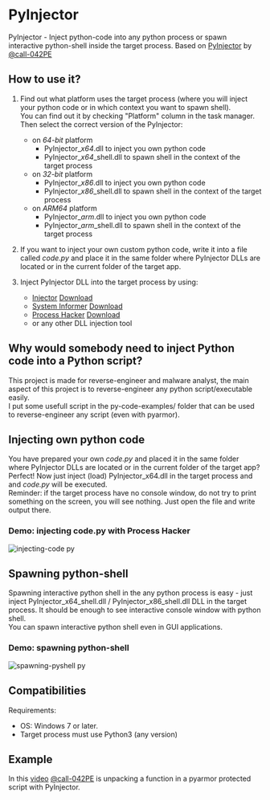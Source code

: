 # PyInjector
PyInjector - Inject python-code into any python process or spawn interactive python-shell inside the target process.
Based on [PyInjector](https://github.com/call-042PE/PyInjector) by [@call-042PE](https://github.com/call-042PE)

## How to use it?

1. Find out what platform uses the target process (where you will inject your python code or in which context you want to spawn shell).   
   You can find out it by checking "Platform" column in the task manager.  
   Then select the correct version of the PyInjector:
   - on *64-bit* platform
     - PyInjector_*x64*.dll to inject you own python code
     - PyInjector_*x64*_shell.dll to spawn shell in the context of the target process
   - on *32-bit* platform
     - PyInjector_*x86*.dll to inject you own python code
     - PyInjector_*x86*_shell.dll to spawn shell in the context of the target process
   - on *ARM64* platform
     - PyInjector_*arm*.dll to inject you own python code
     - PyInjector_*arm*_shell.dll to spawn shell in the context of the target process

2. If you want to inject your own custom python code, write it into a file called _code.py_ and 
   place it in the same folder where PyInjector DLLs are located or in the current folder of the target app.

2. Inject PyInjector DLL into the target process by using:
   - [Injector](https://github.com/nefarius/Injector) [Download](https://github.com/nefarius/Injector/releases/latest)
   - [System Informer](https://github.com/winsiderss/systeminformer) [Download](https://systeminformer.sourceforge.io/downloads.php)
   - [Process Hacker](https://processhacker.sourceforge.io/) [Download](https://processhacker.sourceforge.io/downloads.php)
   - or any other DLL injection tool

## Why would somebody need to inject Python code into a Python script?

This project is made for reverse-engineer and malware analyst, the main aspect of this project is to reverse-engineer any python script/executable easily.   
I put some usefull script in the py-code-examples/ folder that can be used to reverse-engineer any script (even with pyarmor).

## Injecting own python code

You have prepared your own _code.py_ and placed it in the same folder where PyInjector DLLs are located or in the current folder of the target app?  
Perfect! Now just inject (load) PyInjector_x64.dll in the target process and and _code.py_ will be executed.  
Reminder: if the target process have no console window, do not try to print something on the screen, you will see nothing. Just open the file and write output there.

### Demo: injecting code.py with Process Hacker

![injecting-code py](https://github.com/Stanislav-Povolotsky/PyInjector/assets/19610545/eb1d55af-b2ba-48c8-9405-572be5dadf1a)

## Spawning python-shell

Spawning interactive python shell in the any python process is easy - just inject PyInjector_x64_shell.dll / PyInjector_x86_shell.dll DLL in the target process. It should be enough to see interactive console window with python shell.   
You can spawn interactive python shell even in GUI applications.

### Demo: spawning python-shell

![spawning-pyshell py](https://github.com/Stanislav-Povolotsky/PyInjector/assets/19610545/17c08928-533d-4482-a191-5dbbb5ee951c)

## Compatibilities
Requirements:
- OS: Windows 7 or later.
- Target process must use Python3 (any version)

## Example
In this [video](https://youtu.be/NkFs7A0q4DM) [@call-042PE](https://github.com/call-042PE) is unpacking a function in a pyarmor protected script with PyInjector.
